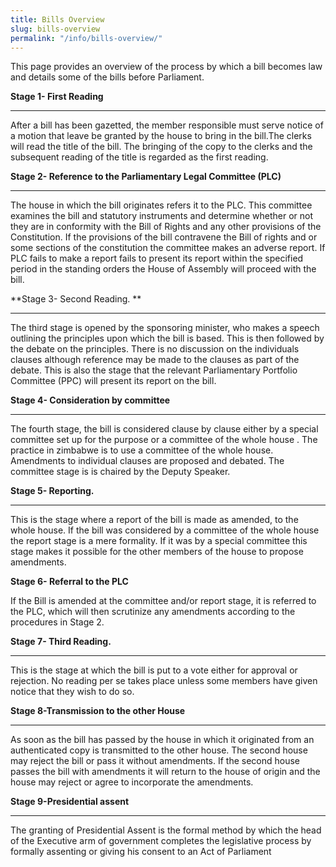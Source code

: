 ```yaml
---
title: Bills Overview
slug: bills-overview
permalink: "/info/bills-overview/"
---
```


This page provides an overview of the process by which a bill becomes law and details some of the bills before Parliament.

**Stage 1- First Reading**

------------------

After a bill has been gazetted, the member responsible must serve notice of a motion that leave be granted by the house to bring in the bill.The clerks will read the  title of the bill. The bringing of the copy to the clerks and the subsequent reading of the title is regarded as the first reading.

**Stage 2- Reference to the Parliamentary Legal Committee (PLC)**

------------------

The house in which the bill originates refers it to the PLC. This committee examines the bill and statutory instruments and determine whether or not they are in conformity with the Bill of Rights and any other provisions of the Constitution. If the provisions of the bill contravene the Bill of rights and or some sections of the constitution the committee makes an adverse report. If PLC fails to make a report fails to present its report within the specified period in the standing orders the House of Assembly will proceed with the bill.

**Stage 3- Second Reading. **

------------------

The third stage is opened by the sponsoring minister, who makes a speech outlining the principles upon which the bill is based. This is then followed by the debate on the principles. There is no discussion on the individuals clauses  although reference may be made to the clauses as part of the debate. This is also the stage that the relevant Parliamentary Portfolio Committee (PPC) will present its report on the bill.

**Stage 4- Consideration by committee**

------------------

The fourth stage, the bill is considered clause by clause either by a special committee set up for the purpose or a committee of the whole house . The practice in zimbabwe is to use a committee of the whole house. Amendments to individual clauses are proposed and debated. The committee stage is is chaired by the Deputy Speaker.

**Stage 5- Reporting.**

------------------

This is the stage where a report of the bill is made as amended, to the whole house. If the bill was considered by a committee of the whole house the report stage is a mere formality. If it was by a special committee this stage makes it possible for the other members of the house to propose amendments.

**Stage 6- Referral to the PLC**

If the Bill is amended at the committee and/or report stage, it is referred to the PLC, which will then scrutinize any amendments according to the procedures in Stage 2.

**Stage 7- Third Reading.**

------------------

This is the stage at which the bill is put to a vote either for approval or rejection. No reading per se takes place unless some members have given notice that they wish to do so.

**Stage 8-Transmission to the other House**

------------------

As soon as the bill has passed by the house in which it originated from an authenticated copy is transmitted to the other house. The second house may reject the bill or pass it without amendments. If the second house passes the bill with amendments it will return to the house of origin and the house may reject or agree to incorporate the amendments.

**Stage 9-Presidential assent**

------------------

The granting of Presidential Assent is the formal method by which the head of the Executive arm of government completes the legislative process by formally assenting or giving his consent to an Act of Parliament
